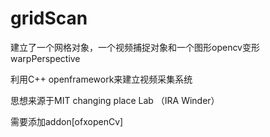 # gridScan
建立了一个网格对象，一个视频捕捉对象和一个图形opencv变形warpPerspective

利用C++ openframework来建立视频采集系统

思想来源于MIT changing place Lab （IRA Winder）

需要添加addon[ofxopenCv]
